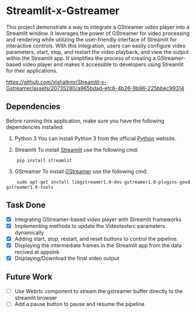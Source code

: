 # Streamlit-x-Gstreamer
This project demonstrate a way to integrate a GStreamer video player into a Streamlit window. It leverages the power of GStreamer for video processing and rendering while utilizing the user-friendly interface of Streamlit for interactive controls. With this integration, users can easily configure video parameters, start, stop, and restart the video playback, and view the output within the Streamlit app. It simplifies the process of creating a GStreamer-based video player and makes it accessible to developers using Streamlit for their applications.


https://github.com/vishalkmr/Streamlit-x-Gstreamer/assets/20735280/a965bdad-efc6-4b26-9b96-225bbec99314


 
## Dependencies
Before running this application, make sure you have the following dependencies installed:

1. Python 3
 You can install Python 3 from the official [Python](https://www.python.org/downloads/) website.

2. Streamlit
 To install [Streamlit](https://docs.streamlit.io/library/get-started/installation) use the following cmd:
 ```
     pip install streamlit
 ```

3. GStreamer
 To install [GStreamer](https://gstreamer.freedesktop.org/documentation/installing/index.html?gi-language=c) use the following cmd:
 ```
     sudo apt-get install libgstreamer1.0-dev gstreamer1.0-plugins-good gstreamer1.0-tools
 ```

## Task Done
- [x] Integrating GStreamer-based video player with Streamlit frameworks
- [x] Implementing methods to update the Videotestsrc parameters dynamically
- [x] Adding start, stop, restart, and reset buttons to control the pipeline.
- [x] Displaying the intermediate frames in the Streamlit app from the data recived at appsink
- [x] Displaying/Download the final video output

## Future Work
- [ ] Use Webrtc component to stream the gstreamer buffer directly to the streamlit browser
- [ ] Add a pause button to pause and resume the pipeline
